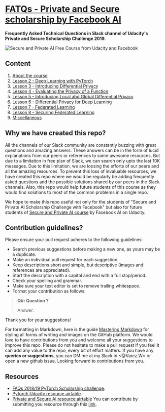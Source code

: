 # [FATQs - Private and Secure scholarship by Facebook AI](https://elie-wanko.github.io/fatqs_private-and-secure-ai_scholarship/)
**Frequently Asked Technical Questions in Slack channel of Udacity's Private and Secure Scholarship Challenge 2019.**

![Secure and Private AI Free Course from Udacity and Facebook](https://i1.wp.com/blog.udacity.com/wp-content/uploads/2019/05/Social2-FB.png?resize=768%2C403&ssl=1)
## Content
1. [About the course](FAQs/About_the_course.md)
2. [Lesson 2 - Deep Learning with PyTorch](FAQs/Lesson_2.md)
3. [Lesson 3 - Introducing Differential Privacy](FAQs/Lesson_3.md)
4. [Lesson 4 - Evaluating the Privacy of a Function](FAQs/Lesson_4.md)
5. [Lesson 5 - Introducing Local abd Global Differential Privacy](FAQs/Lesson_5.md)
6. [Lesson 6 - Differential Privacy for Deep Learning](FAQs/Lesson_6.md)
7. [Lesson 7 - Federated Learning](FAQs/Lesson_7.md)
8. [Lesson 8 - Securing Federated Learning](FAQs/Lesson_8.md)
9. [Miscellaneous](FAQs/Miscellaneous.md)

## Why we have created this repo?
All the channels of our Slack community are constantly buzzing with great questions and amazing answers. These answers can be in the form of lucid explanations from our peers or references to some awesome resources. But due to a limitation in free plan of Slack, we can search only upto the last 10K messages. Due to this limitation, we are loosing the efforts of our peers and all the amazing resources. To prevent this loss of invaluable resources, we have created this repo where we would be regularly be adding frequently asked questions and the possible solutions shared by our peers in the Slack channels. Also, this repo would help future students of this course as they would find solutions to most of the common problems in a single repo.

We hope to make this repo useful not only for the students of "Secure and Private AI Scholarship Challenge with Facebook" but also for future students of [Secure and Private AI course](https://www.udacity.com/course/secure-and-private-ai--ud185) by Facebook AI on Udacity.

## Contribution guidelines?
Please ensure your pull request adheres to the following guidelines:

- Search previous suggestions before making a new one, as yours may be a duplicate.
- Make an individual pull request for each suggestion.
- Keep descriptions short and simple, but descriptive (images and references are appreciated).
- Start the description with a capital and end with a full stop/period.
- Check your spelling and grammar.
- Make sure your text editor is set to remove trailing whitespace.
- Format your contribution as follows:
> **Q#: Question ?**
>
> Answer.

Thank you for your suggestions!

For formatting in Markdown, here is the guide [Mastering Markdown](https://guides.github.com/features/mastering-markdown/) for styling all forms of writing and images on the GitHub platform. We would love to have contributions from you and welcome all your suggestions to improve this repo. Please do not hesitate to make a pull request if you feel it can add any value to the repo, every bit of effort matters. If you have any **queries or suggestions**, you can DM me at my Slack id <@Varez.W> or open a new github issue. Looking forward to contributions from you.


## Resources
* [FAQs 2018/19 PyTorch Scholarship challenge](https://github.com/ishgirwan/faqs_pytorch_scholarship).
* [Pytorch Udacity resource airtable](https://airtable.com/shrwVC7gPOuTJkxW0/tblUf4zxlIMLjwrbv?blocks=hide).
* [Private and Secure AI resource airtable](https://airtable.com/shrnw72B7jTxkb6IB/tblmTxH5ToKfHAqkO/viw6ngRCOjK9dwc5C?blocks=hide) You can contribute by submitting you resource through this [link](https://airtable.com/shrohsUEV89f5zZge).
